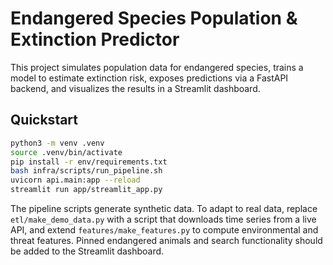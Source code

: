 # Endangered Species Population & Extinction Predictor

This project simulates population data for endangered species, trains a model to estimate extinction risk, exposes predictions via a FastAPI backend, and visualizes the results in a Streamlit dashboard.

## Quickstart

```bash
python3 -m venv .venv
source .venv/bin/activate
pip install -r env/requirements.txt
bash infra/scripts/run_pipeline.sh
uvicorn api.main:app --reload
streamlit run app/streamlit_app.py
```

The pipeline scripts generate synthetic data. To adapt to real data, replace `etl/make_demo_data.py` with a script that downloads time series from a live API, and extend `features/make_features.py` to compute environmental and threat features. Pinned endangered animals and search functionality should be added to the Streamlit dashboard.
